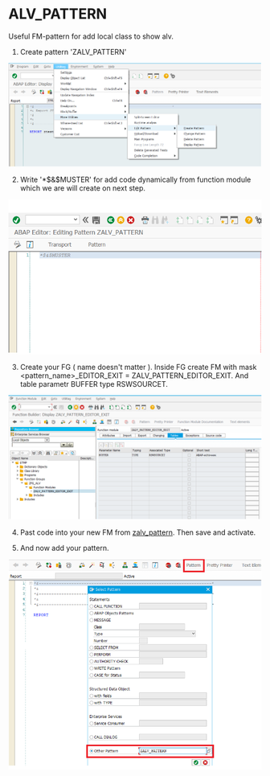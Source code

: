 # ALV_PATTERN
 Useful FM-pattern for add local class to show alv.
 
 1. Create pattern 'ZALV_PATTERN'
 
 ![alt text](https://github.com/Sgudkov/ALV_PATTERN/blob/master/Utilties.png)
 
 2. Write '*$&$MUSTER' for add code dynamically from function module which we are will create on next step. 
 
 ![alt text](https://github.com/Sgudkov/ALV_PATTERN/blob/master/Alv_pattern.png)
 
 3. Create your FG ( name doesn't matter ). Inside FG create FM with mask <pattern_name>_EDITOR_EXIT = ZALV_PATTERN_EDITOR_EXIT.
 And table parametr BUFFER type RSWSOURCET.
 
 ![alt text](https://github.com/Sgudkov/ALV_PATTERN/blob/master/FM_pattern.png)
 
 4. Past code into your new FM from [zalv_pattern](https://github.com/Sgudkov/ALV_PATTERN/blob/master/zalv_pattern). Then save and activate.
 
 5. And now add your pattern. 
 
 ![alt text](https://github.com/Sgudkov/ALV_PATTERN/blob/master/add_pattern.png)
